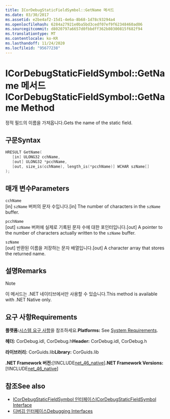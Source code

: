 ```yaml
---
title: ICorDebugStaticFieldSymbol::GetName 메서드
ms.date: 03/30/2017
ms.assetid: e2be4af2-15d1-4e6a-8b68-1d78c93294a4
ms.openlocfilehash: 6284a27921e0ba5bd3cedf07ef9f62348460ad06
ms.sourcegitcommit: d8020797a6657d0fbbdff362b80300815f682f94
ms.translationtype: MT
ms.contentlocale: ko-KR
ms.lasthandoff: 11/24/2020
ms.locfileid: "95677238"
---
```

# <a name="icordebugstaticfieldsymbolgetname-method"></a><span data-ttu-id="f17eb-102">ICorDebugStaticFieldSymbol::GetName 메서드</span><span class="sxs-lookup"><span data-stu-id="f17eb-102">ICorDebugStaticFieldSymbol::GetName Method</span></span>

<span data-ttu-id="f17eb-103">정적 필드의 이름을 가져옵니다.</span><span class="sxs-lookup"><span data-stu-id="f17eb-103">Gets the name of the static field.</span></span>  
  
## <a name="syntax"></a><span data-ttu-id="f17eb-104">구문</span><span class="sxs-lookup"><span data-stu-id="f17eb-104">Syntax</span></span>  
  
```cpp  
HRESULT GetName(  
   [in] ULONG32 cchName,
   [out] ULONG32 *pcchName,
   [out, size_is(cchName), length_is(*pcchName)] WCHAR szName[]  
);  
```  
  
## <a name="parameters"></a><span data-ttu-id="f17eb-105">매개 변수</span><span class="sxs-lookup"><span data-stu-id="f17eb-105">Parameters</span></span>  

 `cchName`  
 <span data-ttu-id="f17eb-106">[in] `szName` 버퍼의 문자 수입니다.</span><span class="sxs-lookup"><span data-stu-id="f17eb-106">[in] The number of characters in the `szName` buffer.</span></span>  
  
 `pcchName`  
 <span data-ttu-id="f17eb-107">[out] `szName` 버퍼에 실제로 기록된 문자 수에 대한 포인터입니다.</span><span class="sxs-lookup"><span data-stu-id="f17eb-107">[out] A pointer to the number of characters actually written to the `szName` buffer.</span></span>  
  
 `szName`  
 <span data-ttu-id="f17eb-108">[out] 반환된 이름을 저장하는 문자 배열입니다.</span><span class="sxs-lookup"><span data-stu-id="f17eb-108">[out] A character array that stores the returned name.</span></span>  
  
## <a name="remarks"></a><span data-ttu-id="f17eb-109">설명</span><span class="sxs-lookup"><span data-stu-id="f17eb-109">Remarks</span></span>  
  
> [!NOTE]
> <span data-ttu-id="f17eb-110">이 메서드는 .NET 네이티브에서만 사용할 수 있습니다.</span><span class="sxs-lookup"><span data-stu-id="f17eb-110">This method is available with .NET Native only.</span></span>  
  
## <a name="requirements"></a><span data-ttu-id="f17eb-111">요구 사항</span><span class="sxs-lookup"><span data-stu-id="f17eb-111">Requirements</span></span>  

 <span data-ttu-id="f17eb-112">**플랫폼:**[시스템 요구 사항](../../get-started/system-requirements.md)을 참조하세요.</span><span class="sxs-lookup"><span data-stu-id="f17eb-112">**Platforms:** See [System Requirements](../../get-started/system-requirements.md).</span></span>  
  
 <span data-ttu-id="f17eb-113">**헤더:** CorDebug.idl, CorDebug.h</span><span class="sxs-lookup"><span data-stu-id="f17eb-113">**Header:** CorDebug.idl, CorDebug.h</span></span>  
  
 <span data-ttu-id="f17eb-114">**라이브러리:** CorGuids.lib</span><span class="sxs-lookup"><span data-stu-id="f17eb-114">**Library:** CorGuids.lib</span></span>  
  
 <span data-ttu-id="f17eb-115">**.NET Framework 버전:**[!INCLUDE[net_46_native](../../../../includes/net-46-native-md.md)]</span><span class="sxs-lookup"><span data-stu-id="f17eb-115">**.NET Framework Versions:** [!INCLUDE[net_46_native](../../../../includes/net-46-native-md.md)]</span></span>  
  
## <a name="see-also"></a><span data-ttu-id="f17eb-116">참조</span><span class="sxs-lookup"><span data-stu-id="f17eb-116">See also</span></span>

- [<span data-ttu-id="f17eb-117">ICorDebugStaticFieldSymbol 인터페이스</span><span class="sxs-lookup"><span data-stu-id="f17eb-117">ICorDebugStaticFieldSymbol Interface</span></span>](icordebugstaticfieldsymbol-interface.md)
- [<span data-ttu-id="f17eb-118">디버깅 인터페이스</span><span class="sxs-lookup"><span data-stu-id="f17eb-118">Debugging Interfaces</span></span>](debugging-interfaces.md)

